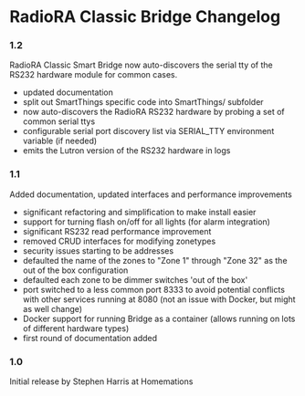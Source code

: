 # RadioRA Classic Bridge Changelog

### 1.2
RadioRA Classic Smart Bridge now auto-discovers the serial tty of the RS232 hardware module for common cases.

 - updated documentation
 - split out SmartThings specific code into SmartThings/ subfolder
 - now auto-discovers the RadioRA RS232 hardware by probing a set of common serial ttys
 - configurable serial port discovery list via SERIAL_TTY environment variable (if needed)
 - emits the Lutron version of the RS232 hardware in logs

### 1.1
Added documentation, updated interfaces and performance improvements

 - significant refactoring and simplification to make install easier
 - support for turning flash on/off for all lights (for alarm integration)
 - significant RS232 read performance improvement 
 - removed CRUD interfaces for modifying zonetypes
 - security issues starting to be addresses
 - defaulted the name of the zones to "Zone 1" through "Zone 32" as the out of the box configuration
 - defaulted each zone to be dimmer switches 'out of the box'
 - port switched to a less common port 8333 to avoid potential conflicts with other services running at 8080 (not an issue with Docker, but might as well change)
 - Docker support for running Bridge as a container (allows running on lots of different hardware types)
 - first round of documentation added

### 1.0
Initial release by Stephen Harris at Homemations
